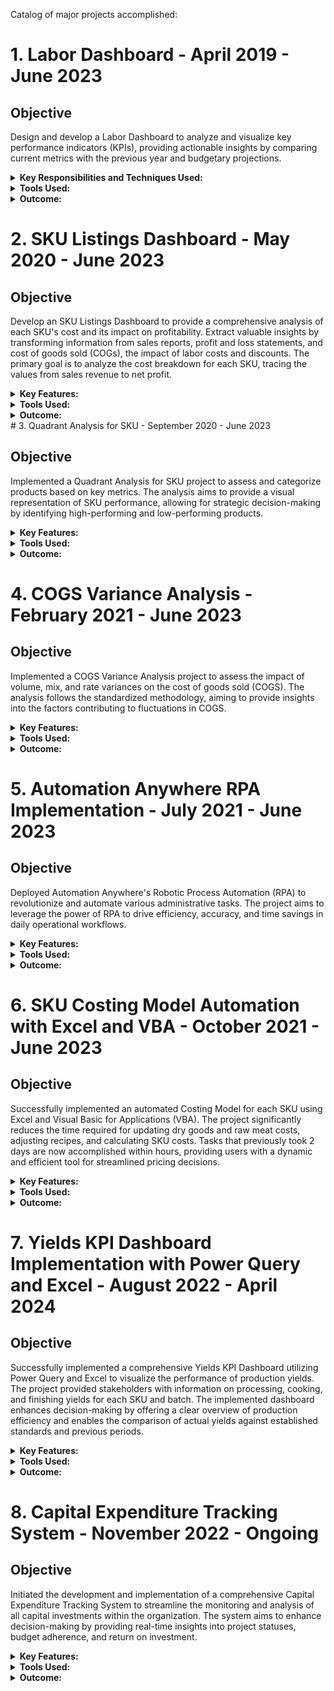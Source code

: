 Catalog of major projects accomplished:

# 1. Labor Dashboard - April 2019 - June 2023

## Objective
Design and develop a Labor Dashboard to analyze and visualize key performance indicators (KPIs), providing actionable insights by comparing current metrics with the previous year and budgetary projections.

<details>
  <summary><strong>Key Responsibilities and Techniques Used:</strong></summary>

  - **Data Collection:**
    - Gathered raw data from various sources, including production logs, employee records, and financial reports.

  - **Data Processing and Cleaning:**
    - Utilized Microsoft Power Query to clean and transform raw data.
    - Addressed missing or inconsistent data to ensure accuracy and reliability.

  - **Metric Definition and Calculation:**
    - Defined key performance indicators (KPIs) such as Kg per man hour and cost per kg.
    - Utilized DAX - Microsoft Power Pivot to aggregate and visualize data.

  - **Comparison Analysis:**
    - Compared current performance metrics with performance from the previous year and established budgetary targets.

  - **Visualization:**
    - Conducted data modeling and visualization with Microsoft Power Pivot.
    - Developed interactive and intuitive dashboards to present key insights to stakeholders.

  - **Insightful Reporting:**
    - Created detailed reports highlighting trends, areas of improvement, and potential cost-saving opportunities.
    - Provided actionable recommendations based on the analysis to enhance overall labor efficiency and cost-effectiveness.

  - **Iterative Improvement:**
    - Facilitated ongoing weekly updates and led meetings to discuss, incorporating feedback from stakeholders to enhance the dashboard's functionality and user-friendliness.

</details>

<details>
  <summary><strong>Tools Used:</strong></summary>

  - Microsoft Power Query and Power Pivot for data processing, analysis, and interactive data visualization and dashboard creation.

</details>

<details>
  <summary><strong>Outcome:</strong></summary>

  The innovative Labor Dashboard provides the company with a timeline-based, dynamic overview of labor efficiency and cost performance. Stakeholders can make informed decisions based on the insights gained, leading to ongoing improvements in productivity and cost-effectiveness.

</details>

# 2. SKU Listings Dashboard - May 2020 - June 2023

## Objective
Develop an SKU Listings Dashboard to provide a comprehensive analysis of each SKU's cost and its impact on profitability. Extract valuable insights by transforming information from sales reports, profit and loss statements, and cost of goods sold (COGs), the impact of labor costs and discounts. The primary goal is to analyze the cost breakdown for each SKU, tracing the values from sales revenue to net profit.

<details>
  <summary><strong>Key Features:</strong></summary>

  - **Data Integration:**
    - Gathered data from sales reports, profit and loss statements, COGs, and labor costs for each SKU.

  - **Cost Breakdown:**
    - Analyzed the cost components for each SKU, including raw materials, labor, and the impact of discounts.

  - **Profitability Analysis:**
    - Tracked the journey of each SKU from sales revenue through cost components to net profit.

  - **Visualization:**
    - Utilized advanced visualization techniques to present SKU-specific information in an intuitive and insightful manner.

  - **Interactive Dashboards:**
    - Developed interactive dashboards allowing users to drill down into specific SKUs for a detailed view.

  - **Iterative Refinement:**
    - Engaged in ongoing refinement based on user feedback to enhance the dashboard's functionality and user-friendliness.

</details>

<details>
  <summary><strong>Tools Used:</strong></summary>

  - Excel for detailed data analysis and calculations.
  - Power Query, Power Pivot, and defining measures if DAX for data integration and visualization.

</details>

<details>
  <summary><strong>Outcome:</strong></summary>

  The SKU Listings Dashboard offers a comprehensive view of the cost breakdown for each SKU, highlighting the impact of discounts and providing insights into the profitability of each product. Stakeholders can make informed decisions regarding pricing, inventory management, and overall business strategy.

</details>
# 3. Quadrant Analysis for SKU - September 2020 - June 2023

## Objective
Implemented a Quadrant Analysis for SKU project to assess and categorize products based on key metrics. The analysis aims to provide a visual representation of SKU performance, allowing for strategic decision-making by identifying high-performing and low-performing products.

<details>
  <summary><strong>Key Features:</strong></summary>

  - **Metric Selection:**
    - Identified and selected relevant metrics to evaluate SKU performance, considering factors such as sales volume, profitability.

  - **Quadrant Definition:**
    - Developed a quadrant framework to categorize SKUs based on their performance in selected metrics, creating segments like High Performers, Low Performers, Stars, and Underachievers.

  - **Data Visualization:**
    - Created interactive quadrant charts using MS Excel visualization tools to provide a clear and intuitive overview of SKU positions.

  - **Strategic Insights:**
    - Extracted strategic insights from quadrant positions, aiding in inventory management, marketing strategies, and product development decisions.

  - **Feedback Integration:**
    - Incorporated stakeholder feedback for continuous improvement and refinement of the quadrant analysis model.

</details>

<details>
  <summary><strong>Tools Used:</strong></summary>

  - Microsoft BI tools for interactive data integration and visualization.

</details>

<details>
  <summary><strong>Outcome:</strong></summary>

  The Quadrant Analysis for SKU project provides a dynamic and strategic overview of product performance. Stakeholders can quickly identify trends, allocate resources effectively, and make informed decisions to optimize SKU management and enhance overall business performance.

</details>

# 4. COGS Variance Analysis - February 2021 - June 2023

## Objective
Implemented a COGS Variance Analysis project to assess the impact of volume, mix, and rate variances on the cost of goods sold (COGS). The analysis follows the standardized methodology, aiming to provide insights into the factors contributing to fluctuations in COGS.

<details>
  <summary><strong>Key Features:</strong></summary>

  - **Variance Components Identification:**
    - Adopted a standardized methodology to identify and quantify volume, mix, and rate variances within the COGS.

  - **Data Collection:**
    - Gathered relevant data from production records, sales reports, and cost accounting systems to facilitate the variance analysis.

  - **Analysis Framework:**
    - Developed a framework for isolating and analyzing each variance component, allowing for a comprehensive understanding of the factors influencing COGS fluctuations.

  - **Visualization:**
    - Utilized visual representation techniques, such as charts or dashboards, to communicate the impact of volume, mix, and rate variances effectively.

  - **Root Cause Analysis:**
    - Conducted root cause analysis to identify the underlying factors contributing to variances, enabling targeted corrective actions.

  - **Continuous Monitoring:**
    - Implemented a system for ongoing monitoring of COGS variances, identifying the root causes of the variances and the corrective actions.

</details>

<details>
  <summary><strong>Tools Used:</strong></summary>

  - Microsoft Excel BI tools for data analysis and data visualization.

</details>

<details>
  <summary><strong>Outcome:</strong></summary>

  The COGS Variance Analysis project provides a detailed breakdown of volume, mix, and rate variances, enabling the identification of key drivers affecting manufacturing costs. Stakeholders can use these insights to optimize production processes, manage costs effectively, and make data-driven decisions to improve overall profitability.

</details>

# 5. Automation Anywhere RPA Implementation - July 2021 - June 2023

## Objective
Deployed Automation Anywhere's Robotic Process Automation (RPA) to revolutionize and automate various administrative tasks. The project aims to leverage the power of RPA to drive efficiency, accuracy, and time savings in daily operational workflows.

<details>
  <summary><strong>Key Features:</strong></summary>

  - **Task Selection and Prioritization:**
    - Identified and prioritized administrative tasks with Automation Anywhere's RPA potential, focusing on repetitive, rule-based processes prone to errors.

  - **Bot Configuration with Automation Anywhere:**
    - Leveraged Automation Anywhere's intuitive platform to configure and deploy RPA bots, ensuring seamless integration with existing systems.

  - **Process Automation Mapping:**
    - Mapped end-to-end processes, defining logical steps and decision points for RPA bots, aligning with Automation Anywhere's best practices.

  - **Exception Handling and Error Reduction:**
    - Implemented robust exception handling mechanisms within the RPA workflows to address variations and reduce errors effectively.

  - **Comprehensive Testing with Automation Anywhere:**
    - Conducted thorough testing and validation using Automation Anywhere's testing features, ensuring reliability and adherence to business rules.

  - **User Training and Collaboration:**
    - Provided targeted training on Automation Anywhere's platform, empowering staff to interact with and monitor RPA bots.

</details>

<details>
  <summary><strong>Tools Used:</strong></summary>

  - **Automation Anywhere RPA Platform:**
    - Leveraged Automation Anywhere's comprehensive platform for end-to-end RPA deployment and management.

</details>

<details>
  <summary><strong>Outcome:</strong></summary>

  The Automation Anywhere RPA implementation has successfully transformed various administrative tasks, substantial time savings, minimizing errors, and elevating overall operational efficiency.

</details>

# 6. SKU Costing Model Automation with Excel and VBA - October 2021 - June 2023

## Objective
Successfully implemented an automated Costing Model for each SKU using Excel and Visual Basic for Applications (VBA). The project significantly reduces the time required for updating dry goods and raw meat costs, adjusting recipes, and calculating SKU costs. Tasks that previously took 2 days are now accomplished within hours, providing users with a dynamic and efficient tool for streamlined pricing decisions.

<details>
  <summary><strong>Key Features:</strong></summary>

  - **Dynamic Template:**
    - Developed a dynamic Excel template with VBA for SKU costing, drastically reducing the time needed for manual calculations.

  - **Data Integration:**
    - Integrated external data sources for updated dry goods costs and raw meat costs, ensuring up-to-date information.

  - **Recipe Adjustment Interface:**
    - Designed a user interface to adjust recipes and account for changes in ingredient costs and quantities.

  - **Cost Calculation Automation:**
    - Automated cost calculations from raw meat cost through cooking and packaging costs to final SKU costing, reducing the entire process to a matter of hours.

  - **Scenario Analysis:**
    - Incorporated scenario analysis capabilities, enabling users to simulate cost impacts rapidly based on various ingredient and production cost scenarios.

  - **User-Friendly Reporting:**
    - Implemented user-friendly reports and dashboards for clear visualization of SKU costing breakdowns, further speeding up decision-making.

</details>

<details>
  <summary><strong>Tools Used:</strong></summary>

  - **Microsoft Excel:**
    - For creating dynamic templates, data integration, and user interface design, significantly expediting the process.

  - **Visual Basic for Applications (VBA):**
    - VBA to automate calculations, data manipulation, and enhance user interactivity, resulting in a remarkable reduction in processing time.

</details>

<details>
  <summary><strong>Outcome:</strong></summary>

  The automated SKU Costing Model has revolutionized the workflow, accomplishing tasks that previously took 2 days in a matter of hours. By leveraging Excel and VBA, the project provides a flexible and user-friendly solution, allowing stakeholders to make informed pricing decisions swiftly based on real-time cost data and scenario analysis.

</details>

# 7. Yields KPI Dashboard Implementation with Power Query and Excel - August 2022 - April 2024

## Objective
Successfully implemented a comprehensive Yields KPI Dashboard utilizing Power Query and Excel to visualize the performance of production yields. The project provided stakeholders with information on processing, cooking, and finishing yields for each SKU and batch. The implemented dashboard enhances decision-making by offering a clear overview of production efficiency and enables the comparison of actual yields against established standards and previous periods.

<details>
  <summary><strong>Key Features:</strong></summary>

  - **Data Integration with Power Query:**
    - Utilized Power Query to integrate data from different sources, consolidating information on various stages for each SKU and batch.

  - **Interactive Visualization:**
    - Developed a dashboard to visualize and represent KPIs related to yields, enabling the user to interact with the data and extract a uniquely valuable overview of production efficiency.

  - **Dynamic Updates for Real-Time Data:**
    - Established automated processes for real-time data updates, ensuring that the dashboard reflects the latest and most accurate information on processing yields.

  - **Power Pivot for Advanced Data Analysis:**
    - Leveraged Power Pivot to perform advanced data analysis, allowing stakeholders to drill down into specific SKU and batch details for in-depth insights.

  - **SKU and Batch Tracking:**
    - Established a tracking system for SKUs and batches, enabling users to monitor the entire production process from initial processing yields through cooking and finishing yields.

  - **Performance Metrics and Standards Comparison:**
    - Integrated key performance metrics into the interactive dashboard, enabling stakeholders to compare actual yields against established standards and analyze trends over previous periods. This interactive feature facilitates better decision-making and quality control.

</details>

<details>
  <summary><strong>Tools Used:</strong></summary>

  - **Power Query:**
    - For efficient data extraction, transformation, and loading (ETL), ensuring seamless integration of data from various sources.

  - **Power Pivot:**
    - For creating an interactive and visually appealing dashboard, incorporating features for SKU and batch tracking and the comparison of actual yields with standards.
    - For advanced data analysis, allowing users to explore detailed insights into SKU and batch-specific processing yields.

</details>

<details>
  <summary><strong>Outcome:</strong></summary>

  The Yields KPI Dashboard has successfully provided stakeholders with a powerful tool to monitor production yields. By combining Power Query and Excel, the project facilitates real-time decision-making and enables a comprehensive comparison of actual yields with established standards. The inclusion of historical data allows users to identify trends, anomalies, and areas for improvement in processing yields, ultimately enhancing operational efficiency and product quality.

</details>


# 8. Capital Expenditure Tracking System - November 2022 - Ongoing
## Objective
Initiated the development and implementation of a comprehensive Capital Expenditure Tracking System to streamline the monitoring and analysis of all capital investments within the organization. The system aims to enhance decision-making by providing real-time insights into project statuses, budget adherence, and return on investment.

<details>
 <summary><strong>Key Features:</strong></summary>
Project Data Integration:

Implemented a system to consolidate project data from various departments, ensuring a centralized and accurate repository.

Real-time Budget Monitoring:

Developed features for real-time tracking of project budgets, enabling stakeholders to monitor expenditures against approved budgets.

Milestone and Timeline Tracking:

Integrated milestone tracking functionalities to ensure projects adhere to timelines and meet predefined milestones.

Return on Investment (ROI) Analysis:

Incorporated tools for calculating and visualizing the return on investment for each capital project, aiding in the prioritization of future investments.

User Access and Collaboration:

Implemented user access controls to ensure data security and encouraged collaboration among relevant teams involved in capital expenditure decisions.

Automated Reporting:

Established automated reporting mechanisms to generate regular reports on project statuses, budget variances, and ROI.

</details>
<details>
 <summary><strong>Tools Used:</strong></summary>
Project Management Software:

Integrated project management software to facilitate data integration, milestone tracking, and real-time budget monitoring.

Data Visualization Tools:

Utilized data visualization tools for creating interactive dashboards and reports, enhancing accessibility for stakeholders.

</details>
<details>
 <summary><strong>Outcome:</strong></summary>
The ongoing Capital Expenditure Tracking System project has already improved the organization's ability to monitor and manage capital investments effectively. Stakeholders now have access to real-time data, enabling informed decision-making, proactive issue resolution, and optimization of capital allocation for improved overall financial performance.

</details>
